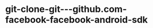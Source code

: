 git-clone-git---github.com-facebook-facebook-android-sdk
========================================================